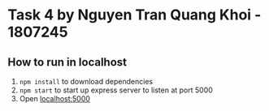 # Task 4 by Nguyen Tran Quang Khoi - 1807245

## How to run in localhost
1. `npm install` to download dependencies
2. `npm start` to start up express server to listen at port 5000
3. Open [localhost:5000](localhost:5000)
